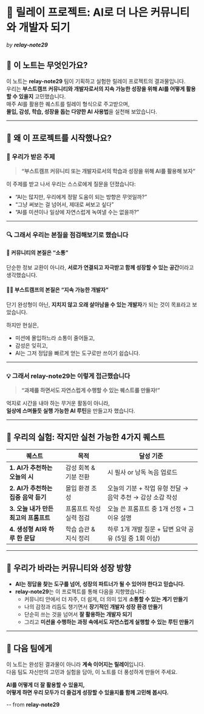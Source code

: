 # 🤖 릴레이 프로젝트: AI로 더 나은 커뮤니티와 개발자 되기

_by **relay-note29**_

## 📌 이 노트는 무엇인가요?

이 노트는 **relay-note29** 팀이 기획하고 실험한 릴레이 프로젝트의 결과물입니다.  
우리는 **부스트캠프 커뮤니티와 개발자로서의 지속 가능한 성장을 위해 AI를 어떻게 활용할 수 있을지** 고민했습니다.  
매주 AI를 활용한 퀘스트를 릴레이 형식으로 주고받으며,  
**몰입, 감성, 학습, 성장을 돕는 다양한 AI 사용법**을 실천해 보았습니다.

---

## 🧭 왜 이 프로젝트를 시작했나요?

### 🎯 우리가 받은 주제

> **“부스트캠프 커뮤니티 또는 개발자로서의 학습과 성장을 위해 AI를 활용해 보자”**

이 주제를 받고 나서 우리는 스스로에게 질문을 던졌습니다:

- “AI는 많지만, 우리에게 정말 도움이 되는 방향은 무엇일까?”
- “그냥 써보는 걸 넘어서, 제대로 써보고 싶다”
- “AI를 미션이나 일상에 자연스럽게 녹여낼 수는 없을까?”

---

### 🔍 그래서 우리는 본질을 점검해보기로 했습니다

#### 💬 커뮤니티의 본질은 “소통”

단순한 정보 교환이 아니라, **서로가 연결되고 자극받고 함께 성장할 수 있는 공간**이라고 생각했습니다.

#### 🧑‍💻 부스트캠프의 본질은 “지속 가능한 개발자”

단기 완성형이 아닌, **지치지 않고 오래 살아남을 수 있는 개발자**가 되는 것이 목표라고 보았습니다.

하지만 현실은,

- 미션에 몰입하느라 소통이 줄어들고,
- 감성은 잊히고,
- AI는 그저 정답을 빠르게 얻는 도구로만 쓰이기 쉽습니다.

---

### 💡 그래서 relay-note29는 이렇게 접근했습니다

> **“과제를 하면서도 자연스럽게 수행할 수 있는 퀘스트를 만들자!”**

억지로 시간을 내야 하는 무거운 활동이 아니라,  
**일상에 스며들듯 실행 가능한 AI 루틴**을 만들고자 했습니다.

---

## 🎯 우리의 실험: 작지만 실천 가능한 4가지 퀘스트

| 퀘스트                                | 목적                    | 달성 기준                                                 |
| ------------------------------------- | ----------------------- | --------------------------------------------------------- |
| **1. AI가 추천하는 오늘의 시**        | 감성 회복 & 기분 전환   | 시 필사 or 낭독 녹음 업로드                               |
| **2. AI가 추천하는 집중 음악 듣기**   | 몰입 환경 조성          | 오늘의 기분 + 작업 유형 전달 → 음악 추천 → 감상 소감 작성 |
| **3. 오늘 내가 만든 최고의 프롬프트** | 프롬프트 작성 실력 점검 | 오늘 쓴 프롬프트 중 1개 선정 + 그 이유 설명               |
| **4. 생성형 AI와 하루 한 문답**       | 학습 습관 & 지식 정리   | 하루 1개 개발 질문 + 답변 요약 공유 (5일 중 1회 이상)     |

---

## 🔭 우리가 바라는 커뮤니티와 성장 방향

- **AI는 정답을 찾는 도구를 넘어, 성장의 파트너가 될 수 있어야 한다고 믿습니다.**
- **relay-note29**는 이 프로젝트를 통해 다음을 지향했습니다:
  - 커뮤니티 안에서 더 자주, 더 쉽게, 더 의미 있게 **소통할 수 있는 계기 만들기**
  - 나의 감정과 리듬도 챙기면서 **장기적인 개발자 성장 환경 만들기**
  - 단순히 쓰는 것을 넘어서 **잘 활용하는 개발자 되기**
  - 그리고 **미션을 수행하는 과정 속에서도 자연스럽게 실행할 수 있는 루틴 만들기**

---

## 🔄 다음 팀에게

이 노트는 완성된 결과물이 아니라 **계속 이어지는 릴레이**입니다.  
다음 팀도 자신만의 고민과 실험을 담아, 이 노트를 더 풍성하게 만들어 주세요.

**AI를 어떻게 더 잘 활용할 수 있을지,  
어떻게 하면 우리 모두가 더 즐겁게 성장할 수 있을지를 함께 고민해 봅시다.**

\-- from **relay-note29**
